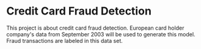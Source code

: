 # Credit Card Fraud Detection

This project is about credit card fraud detection. European card holder company's data from September 2003 will be used to generate this model. Fraud transactions are labeled in this data set. 